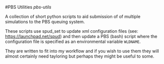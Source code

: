 #PBS Utilities
*pbs-utils*

A collection of short python scripts to aid submission of of multiple simulations to the PBS queuing system. 

These scripts use spud_set to update xml configuration files (see: https://launchpad.net/spud) and then update a PBS (bash) script where the configuration file is specified as an environmental variable `WLDNAME`.

They are written to fit into my workflow and if you wish to use them they will almost certainly need tayloring but perhaps they might be useful to some.
